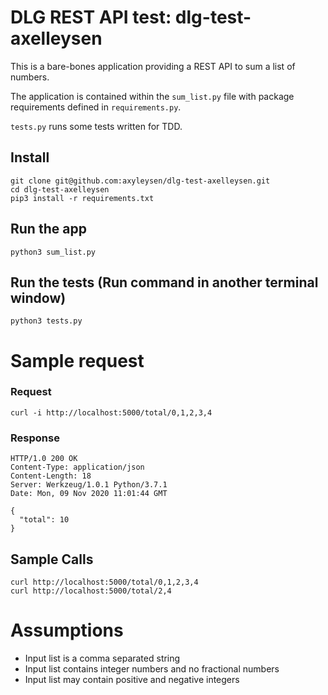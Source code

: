 # DLG REST API test: dlg-test-axelleysen

This is a bare-bones application providing a REST API to sum a list of numbers.

The application is contained within the `sum_list.py` file with package requirements defined in `requirements.py`.


`tests.py` runs some tests written for TDD.


## Install
    git clone git@github.com:axyleysen/dlg-test-axelleysen.git
    cd dlg-test-axelleysen
    pip3 install -r requirements.txt


## Run the app
    python3 sum_list.py


## Run the tests (Run command in another terminal window)
    python3 tests.py


# Sample request

### Request

	curl -i http://localhost:5000/total/0,1,2,3,4

### Response

	HTTP/1.0 200 OK
	Content-Type: application/json
	Content-Length: 18
	Server: Werkzeug/1.0.1 Python/3.7.1
	Date: Mon, 09 Nov 2020 11:01:44 GMT

	{
	  "total": 10
	}

## Sample Calls
    curl http://localhost:5000/total/0,1,2,3,4
	curl http://localhost:5000/total/2,4


# Assumptions
- Input list is a comma separated string
- Input list contains integer numbers and no fractional numbers 
- Input list may contain positive and negative integers 